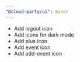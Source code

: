 ```yaml
---
"@cloud-party/ui": minor
---
```


- Add logout icon
- Add icons for dark mode
- Add plus icon
- Add event icon
- Add add-event icon

